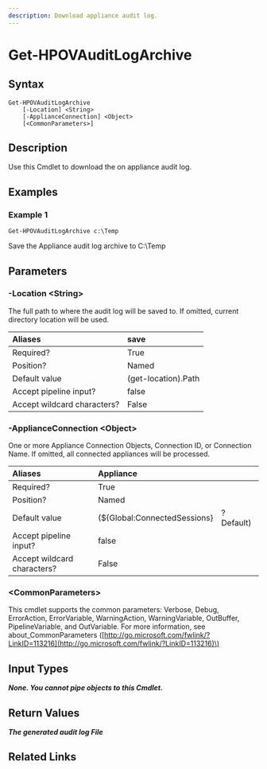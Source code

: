 ```yaml
---
description: Download appliance audit log.
---
```


# Get-HPOVAuditLogArchive

## Syntax

```text
Get-HPOVAuditLogArchive
    [-Location] <String>
    [-ApplianceConnection] <Object>
    [<CommonParameters>]
```

## Description

Use this Cmdlet to download the on appliance audit log.

## Examples

### Example 1

```text
Get-HPOVAuditLogArchive c:\Temp
```

Save the Appliance audit log archive to C:\Temp

## Parameters

### -Location &lt;String&gt;

The full path to where the audit log will be saved to. If omitted, current directory location will be used.

| Aliases | save |
| :--- | :--- |
| Required? | True |
| Position? | Named |
| Default value | \(get-location\).Path |
| Accept pipeline input? | false |
| Accept wildcard characters? | False |

### -ApplianceConnection &lt;Object&gt;

One or more Appliance Connection Objects, Connection ID, or Connection Name. If omitted, all connected appliances will be processed.

| Aliases | Appliance |  |
| :--- | :--- | :--- |
| Required? | True |  |
| Position? | Named |  |
| Default value | \(${Global:ConnectedSessions} | ? Default\) |
| Accept pipeline input? | false |  |
| Accept wildcard characters? | False |  |

### &lt;CommonParameters&gt;

This cmdlet supports the common parameters: Verbose, Debug, ErrorAction, ErrorVariable, WarningAction, WarningVariable, OutBuffer, PipelineVariable, and OutVariable. For more information, see about\_CommonParameters \([http://go.microsoft.com/fwlink/?LinkID=113216](http://go.microsoft.com/fwlink/?LinkID=113216)\)

## Input Types

_**None. You cannot pipe objects to this Cmdlet.**_

## Return Values

_**The generated audit log File**_

## Related Links

